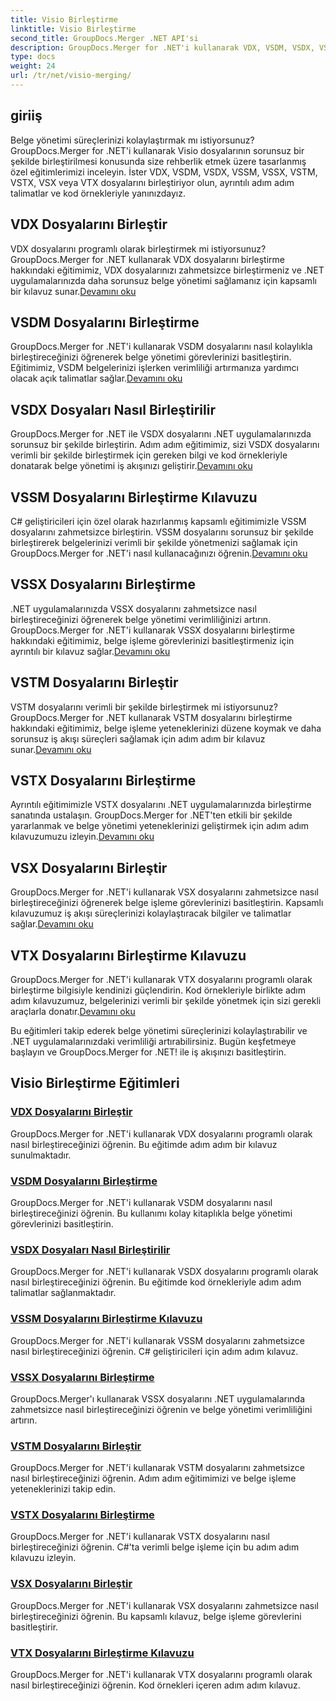 ```yaml
---
title: Visio Birleştirme
linktitle: Visio Birleştirme
second_title: GroupDocs.Merger .NET API'si
description: GroupDocs.Merger for .NET'i kullanarak VDX, VSDM, VSDX, VSSM, VSSX, VSTM, VSTX, VSX, VTX dosyalarını kolayca birleştirin. Sorunsuz belge birleştirme için adım adım eğitimler.
type: docs
weight: 24
url: /tr/net/visio-merging/
---
```


## giriiş

Belge yönetimi süreçlerinizi kolaylaştırmak mı istiyorsunuz? GroupDocs.Merger for .NET'i kullanarak Visio dosyalarının sorunsuz bir şekilde birleştirilmesi konusunda size rehberlik etmek üzere tasarlanmış özel eğitimlerimizi inceleyin. İster VDX, VSDM, VSDX, VSSM, VSSX, VSTM, VSTX, VSX veya VTX dosyalarını birleştiriyor olun, ayrıntılı adım adım talimatlar ve kod örnekleriyle yanınızdayız.

## VDX Dosyalarını Birleştir

 VDX dosyalarını programlı olarak birleştirmek mi istiyorsunuz? GroupDocs.Merger for .NET kullanarak VDX dosyalarını birleştirme hakkındaki eğitimimiz, VDX dosyalarınızı zahmetsizce birleştirmeniz ve .NET uygulamalarınızda daha sorunsuz belge yönetimi sağlamanız için kapsamlı bir kılavuz sunar.[Devamını oku](./merge-vdx-files/)

## VSDM Dosyalarını Birleştirme

GroupDocs.Merger for .NET'i kullanarak VSDM dosyalarını nasıl kolaylıkla birleştireceğinizi öğrenerek belge yönetimi görevlerinizi basitleştirin. Eğitimimiz, VSDM belgelerinizi işlerken verimliliği artırmanıza yardımcı olacak açık talimatlar sağlar.[Devamını oku](./merging-vsdm-files/)

## VSDX Dosyaları Nasıl Birleştirilir

 GroupDocs.Merger for .NET ile VSDX dosyalarını .NET uygulamalarınızda sorunsuz bir şekilde birleştirin. Adım adım eğitimimiz, sizi VSDX dosyalarını verimli bir şekilde birleştirmek için gereken bilgi ve kod örnekleriyle donatarak belge yönetimi iş akışınızı geliştirir.[Devamını oku](./how-to-merge-vsdx-files/)

## VSSM Dosyalarını Birleştirme Kılavuzu

 C# geliştiricileri için özel olarak hazırlanmış kapsamlı eğitimimizle VSSM dosyalarını zahmetsizce birleştirin. VSSM dosyalarını sorunsuz bir şekilde birleştirerek belgelerinizi verimli bir şekilde yönetmenizi sağlamak için GroupDocs.Merger for .NET'i nasıl kullanacağınızı öğrenin.[Devamını oku](./guide-merging-vssm-files/)

## VSSX Dosyalarını Birleştirme

.NET uygulamalarınızda VSSX dosyalarını zahmetsizce nasıl birleştireceğinizi öğrenerek belge yönetimi verimliliğinizi artırın. GroupDocs.Merger for .NET'i kullanarak VSSX dosyalarını birleştirme hakkındaki eğitimimiz, belge işleme görevlerinizi basitleştirmeniz için ayrıntılı bir kılavuz sağlar.[Devamını oku](./merging-vssx-files/)

## VSTM Dosyalarını Birleştir

 VSTM dosyalarını verimli bir şekilde birleştirmek mi istiyorsunuz? GroupDocs.Merger for .NET kullanarak VSTM dosyalarını birleştirme hakkındaki eğitimimiz, belge işleme yeteneklerinizi düzene koymak ve daha sorunsuz iş akışı süreçleri sağlamak için adım adım bir kılavuz sunar.[Devamını oku](./merge-vstm-files/)

## VSTX Dosyalarını Birleştirme

 Ayrıntılı eğitimimizle VSTX dosyalarını .NET uygulamalarınızda birleştirme sanatında ustalaşın. GroupDocs.Merger for .NET'ten etkili bir şekilde yararlanmak ve belge yönetimi yeteneklerinizi geliştirmek için adım adım kılavuzumuzu izleyin.[Devamını oku](./merging-vstx-files/)

## VSX Dosyalarını Birleştir

GroupDocs.Merger for .NET'i kullanarak VSX dosyalarını zahmetsizce nasıl birleştireceğinizi öğrenerek belge işleme görevlerinizi basitleştirin. Kapsamlı kılavuzumuz iş akışı süreçlerinizi kolaylaştıracak bilgiler ve talimatlar sağlar.[Devamını oku](./merge-vsx-files/)

## VTX Dosyalarını Birleştirme Kılavuzu

 GroupDocs.Merger for .NET'i kullanarak VTX dosyalarını programlı olarak birleştirme bilgisiyle kendinizi güçlendirin. Kod örnekleriyle birlikte adım adım kılavuzumuz, belgelerinizi verimli bir şekilde yönetmek için sizi gerekli araçlarla donatır.[Devamını oku](./guide-merging-vtx-files/)

Bu eğitimleri takip ederek belge yönetimi süreçlerinizi kolaylaştırabilir ve .NET uygulamalarınızdaki verimliliği artırabilirsiniz. Bugün keşfetmeye başlayın ve GroupDocs.Merger for .NET! ile iş akışınızı basitleştirin.
## Visio Birleştirme Eğitimleri
### [VDX Dosyalarını Birleştir](./merge-vdx-files/)
GroupDocs.Merger for .NET'i kullanarak VDX dosyalarını programlı olarak nasıl birleştireceğinizi öğrenin. Bu eğitimde adım adım bir kılavuz sunulmaktadır.
### [VSDM Dosyalarını Birleştirme](./merging-vsdm-files/)
GroupDocs.Merger for .NET'i kullanarak VSDM dosyalarını nasıl birleştireceğinizi öğrenin. Bu kullanımı kolay kitaplıkla belge yönetimi görevlerinizi basitleştirin.
### [VSDX Dosyaları Nasıl Birleştirilir](./how-to-merge-vsdx-files/)
GroupDocs.Merger for .NET'i kullanarak VSDX dosyalarını programlı olarak nasıl birleştireceğinizi öğrenin. Bu eğitimde kod örnekleriyle adım adım talimatlar sağlanmaktadır.
### [VSSM Dosyalarını Birleştirme Kılavuzu](./guide-merging-vssm-files/)
GroupDocs.Merger for .NET'i kullanarak VSSM dosyalarını zahmetsizce nasıl birleştireceğinizi öğrenin. C# geliştiricileri için adım adım kılavuz.
### [VSSX Dosyalarını Birleştirme](./merging-vssx-files/)
GroupDocs.Merger'ı kullanarak VSSX dosyalarını .NET uygulamalarında zahmetsizce nasıl birleştireceğinizi öğrenin ve belge yönetimi verimliliğini artırın.
### [VSTM Dosyalarını Birleştir](./merge-vstm-files/)
GroupDocs.Merger for .NET'i kullanarak VSTM dosyalarını zahmetsizce nasıl birleştireceğinizi öğrenin. Adım adım eğitimimizi ve belge işleme yeteneklerinizi takip edin.
### [VSTX Dosyalarını Birleştirme](./merging-vstx-files/)
GroupDocs.Merger for .NET'i kullanarak VSTX dosyalarını nasıl birleştireceğinizi öğrenin. C#'ta verimli belge işleme için bu adım adım kılavuzu izleyin.
### [VSX Dosyalarını Birleştir](./merge-vsx-files/)
GroupDocs.Merger for .NET'i kullanarak VSX dosyalarını zahmetsizce nasıl birleştireceğinizi öğrenin. Bu kapsamlı kılavuz, belge işleme görevlerini basitleştirir.
### [VTX Dosyalarını Birleştirme Kılavuzu](./guide-merging-vtx-files/)
GroupDocs.Merger for .NET'i kullanarak VTX dosyalarını programlı olarak nasıl birleştireceğinizi öğrenin. Kod örnekleri içeren adım adım kılavuz.
